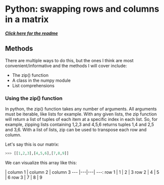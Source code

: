 # Python: swapping rows and columns in a matrix
##### [Click here for the readme](README.md)

## Methods

There are multiple ways to do this, but the ones I think are most convenient/informative and the methods I will cover include:

* The zip() function
* A class in the numpy module
* List comprehensions

### Using the zip() function

In python, the zip() function takes any number of arguments. All arguments must be iterable, like lists for example. With any given lists, the zip function will return a list of tuples of each item at a specific index in each list. So, for example, zipping lists containing 1,2,3 and 4,5,6 returns tuples 1,4 and 2,5 and 3,6. With a list of lists, zip can be used to transpose each row and column. 

Let's say this is our matrix:
```python
>>> [[1,2,3],[4,5,6],[7,8,9]]
```
We can visualize this array like this:

 | column 1 | column 2 | column 3
--- |---|---| ---:
row 1 | 1 | 2 | 3
row 2 | 4 | 5 | 6
row 3 | 7 | 8 | 9
